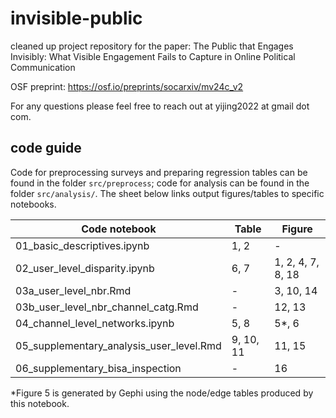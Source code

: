 # invisible-public

cleaned up project repository for the paper: The Public that Engages Invisibly: What Visible Engagement Fails to Capture in Online Political Communication

OSF preprint: https://osf.io/preprints/socarxiv/mv24c_v2

For any questions please feel free to reach out at yijing2022 at gmail dot com.

## code guide

Code for preprocessing surveys and preparing regression tables can be found in the folder `src/preprocess`; code for analysis can be found in the folder `src/analysis/`. The sheet below links output figures/tables to specific notebooks.


| Code notebook                                 | Table     | Figure            | 
| -------- | ------- | ------- |
| 01_basic_descriptives.ipynb                   | 1, 2      | -                 |
| 02_user_level_disparity.ipynb                 | 6, 7      | 1, 2, 4, 7, 8, 18 |    
| 03a_user_level_nbr.Rmd                        | -         | 3, 10, 14         |
| 03b_user_level_nbr_channel_catg.Rmd           | -         | 12, 13            |
| 04_channel_level_networks.ipynb               | 5, 8      | 5*, 6             |
| 05_supplementary_analysis_user_level.Rmd      | 9, 10, 11 | 11, 15            |
|06_supplementary_bisa_inspection               | -         | 16                |


*Figure 5 is generated by Gephi using the node/edge tables produced by this notebook.


